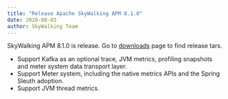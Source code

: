 ```yaml
---
title: "Release Apache SkyWalking APM 8.1.0"
date: 2020-08-03
author: SkyWalking Team
---
```


SkyWalking APM 8.1.0 is release. Go to [downloads](/downloads) page to find release tars.

- Support Kafka as an optional trace, JVM metrics, profiling snapshots and meter system data transport layer.
- Support Meter system, including the native metrics APIs and the Spring Sleuth adoption.
- Support JVM thread metrics.  